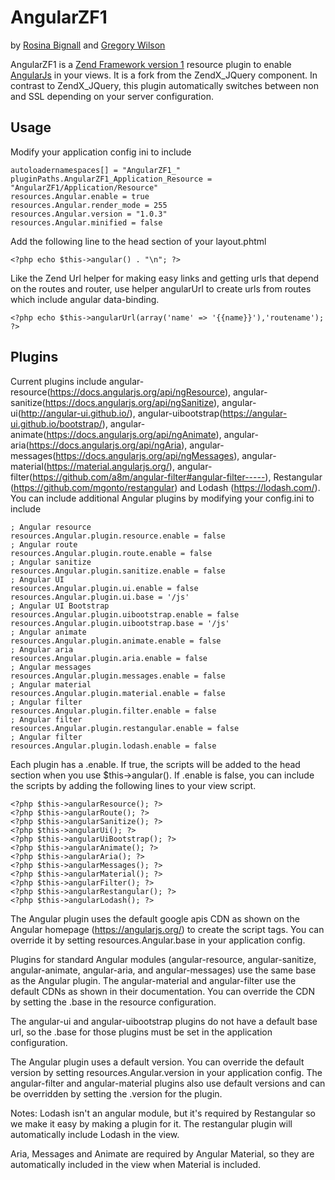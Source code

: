 # AngularZF1

by [Rosina Bignall](http://rosinabignall.com) and [Gregory Wilson](http://drakos7.net)

AngularZF1 is a [Zend Framework version 1](http://framework.zend.com/manual/1.12/en/manual.html) resource plugin to enable [AngularJs](https://angularjs.org/) in your views.
It is a fork from the ZendX_JQuery component. In contrast to ZendX_JQuery, this plugin automatically
switches between non and SSL depending on your server configuration.


## Usage

Modify your application config ini to include

    autoloadernamespaces[] = "AngularZF1_"
    pluginPaths.AngularZF1_Application_Resource = "AngularZF1/Application/Resource"
    resources.Angular.enable = true
    resources.Angular.render_mode = 255
    resources.Angular.version = "1.0.3"
    resources.Angular.minified = false

Add the following line to the head section of your layout.phtml

    <?php echo $this->angular() . "\n"; ?>

Like the Zend Url helper for making easy links and getting urls that depend on the
routes and router, use helper angularUrl to create urls from routes which include
angular data-binding.

    <?php echo $this->angularUrl(array('name' => '{{name}}'),'routename'); ?>


## Plugins

Current plugins include angular-resource(https://docs.angularjs.org/api/ngResource), 
angular-sanitize(https://docs.angularjs.org/api/ngSanitize), 
angular-ui(http://angular-ui.github.io/), 
angular-uibootstrap(https://angular-ui.github.io/bootstrap/), 
angular-animate(https://docs.angularjs.org/api/ngAnimate), 
angular-aria(https://docs.angularjs.org/api/ngAria), 
angular-messages(https://docs.angularjs.org/api/ngMessages),
angular-material(https://material.angularjs.org/), 
angular-filter(https://github.com/a8m/angular-filter#angular-filter-----),
Restangular (https://github.com/mgonto/restangular) 
and Lodash (https://lodash.com/). 
You can include additional Angular plugins by modifying your config.ini to include

    ; Angular resource
    resources.Angular.plugin.resource.enable = false
    ; Angular route
    resources.Angular.plugin.route.enable = false
    ; Angular sanitize
    resources.Angular.plugin.sanitize.enable = false
    ; Angular UI
    resources.Angular.plugin.ui.enable = false
    resources.Angular.plugin.ui.base = '/js'
    ; Angular UI Bootstrap
    resources.Angular.plugin.uibootstrap.enable = false
    resources.Angular.plugin.uibootstrap.base = '/js'
    ; Angular animate
    resources.Angular.plugin.animate.enable = false
    ; Angular aria
    resources.Angular.plugin.aria.enable = false
    ; Angular messages
    resources.Angular.plugin.messages.enable = false
    ; Angular material
    resources.Angular.plugin.material.enable = false
    ; Angular filter
    resources.Angular.plugin.filter.enable = false
    ; Angular filter
    resources.Angular.plugin.restangular.enable = false
    ; Angular filter
    resources.Angular.plugin.lodash.enable = false
    

Each plugin has a .enable.  If true, the scripts will be added to the head
section when you use $this->angular().   If .enable is false, you can include
the scripts by adding the following lines to your view script.

    <?php $this->angularResource(); ?>
    <?php $this->angularRoute(); ?>
    <?php $this->angularSanitize(); ?>
    <?php $this->angularUi(); ?>
    <?php $this->angularUiBootstrap(); ?> 
    <?php $this->angularAnimate(); ?>
    <?php $this->angularAria(); ?>
    <?php $this->angularMessages(); ?>
    <?php $this->angularMaterial(); ?>
    <?php $this->angularFilter(); ?>
    <?php $this->angularRestangular(); ?>
    <?php $this->angularLodash(); ?>
  
The Angular plugin uses the default google apis CDN as shown on the Angular
homepage (https://angularjs.org/) to create the script tags. You can override it by setting 
resources.Angular.base in your application config. 
    
Plugins for standard Angular modules (angular-resource, angular-sanitize, angular-animate,
angular-aria, and angular-messages) use the same base as the Angular 
plugin. The angular-material and angular-filter use the default CDNs 
as shown in their documentation. You can override the CDN by setting
the .base in the resource configuration.  
    
The angular-ui and angular-uibootstrap plugins do not have a default base url, so the 
.base for those plugins must be set in the application configuration.

The Angular plugin uses a default version. You can override the default 
version by setting resources.Angular.version in your application config.
The angular-filter and angular-material plugins also use default versions
and can be overridden by setting the .version for the plugin.

Notes:
Lodash isn't an angular module, but it's required by Restangular so
we make it easy by making a plugin for it. The restangular plugin will
automatically include Lodash in the view.

Aria, Messages and Animate are required by Angular Material, so they are
automatically included in the view when Material is included.